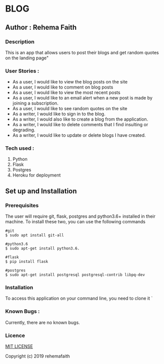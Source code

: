 # BLOG

##  Author : Rehema Faith

### Description
This is an app that allows users to post their blogs and get random quotes on the landing page"


### User Stories :
* As a user, I would like to view the blog posts on the site
* As a user, I would like to comment on blog posts
* As a user, I would like to view the most recent posts
* As a user, I would like to an email alert when a new post is made by joining a subscription.
* As a user, I would like to see random quotes on the site
* As a writer, I would like to sign in to the blog.
* As a writer, I would also like to create a blog from the application.
* As a writer, I would like to delete comments that I find insulting or degrading.
* As a writer, I would like to update or delete blogs I have created.

### Tech used : 
1. Python
2. Flask
3. Postgres
4. Heroku for deployment

## Set up and Installation
### Prerequisites
The user will require git, flask, postgres and python3.6+ installed in their machine.
To install these two, you can use the following commands
```
#git
$ sudo apt install git-all

#python3.6
$ sudo apt-get install python3.6.

#flask
$ pip install flask

#postgres
$ sudo apt-get install postgresql postgresql-contrib libpq-dev
```


### Installation
To access this application on your command line, you need to clone it 
`

### Known Bugs :
Currently, there are no known bugs. 

### Licence
[MIT LICENSE](LICENSE)

Copyright (c) 2019 rehemafaith
